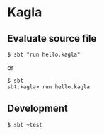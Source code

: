 # Kagla

## Evaluate source file

```
$ sbt "run hello.kagla"
```

or

```
$ sbt
sbt:kagla> run hello.kagla
```

## Development

```
$ sbt ~test
```